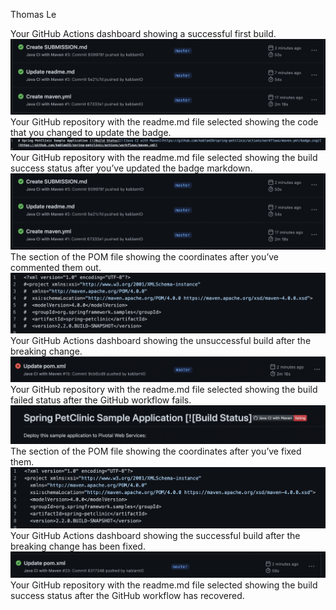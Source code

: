 Thomas Le 

Your GitHub Actions dashboard showing a successful first build.
![Screen Capture #1](images/firstbuild.png)
Your GitHub repository with the readme.md file selected showing the code that you
changed to update the badge.
![Screen Capture #2](images/readmereplace.png)
Your GitHub repository with the readme.md file selected showing the build success
status after you’ve updated the badge markdown.
![Screen Capture #3](images/firstbuild.png)
The section of the POM file showing the coordinates after you’ve commented them
out.
![Screen Capture #4](images/nocoordinates.png)
Your GitHub Actions dashboard showing the unsuccessful build after the breaking
change.
![Screen Capture #5](images/FailedPOMAction.png)
Your GitHub repository with the readme.md file selected showing the build failed
status after the GitHub workflow fails.
![Screen Capture #6](images/mavenfailing.png)
The section of the POM file showing the coordinates after you’ve fixed them.
![Screen Capture #7](images/fixedpom.png)
Your GitHub Actions dashboard showing the successful build after the breaking
change has been fixed.
![Screen Capture #8](images/actionsfixedpom.png)
Your GitHub repository with the readme.md file selected showing the build success
status after the GitHub workflow has recovered.
